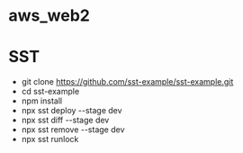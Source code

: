 # aws_web2

# SST
- git clone https://github.com/sst-example/sst-example.git
- cd sst-example
- npm install
- npx sst deploy --stage dev
- npx sst diff --stage dev
- npx sst remove --stage dev
- npx sst runlock
